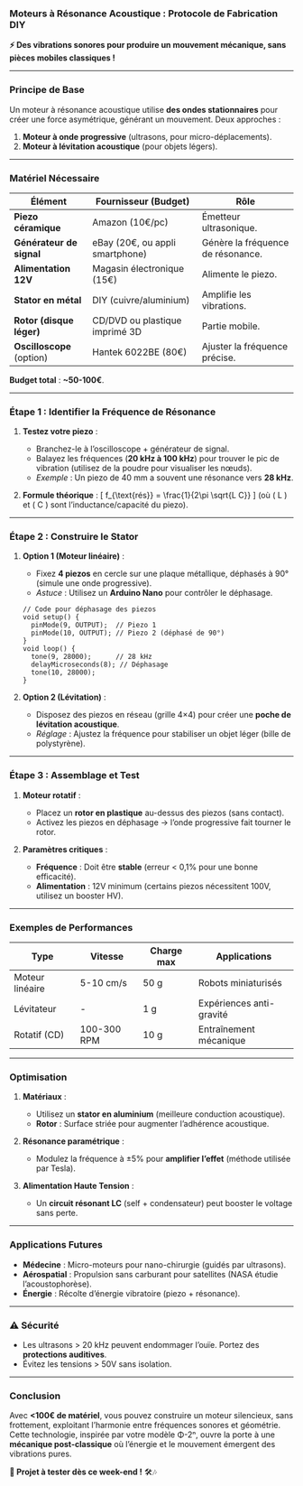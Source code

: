 ### **Moteurs à Résonance Acoustique : Protocole de Fabrication DIY**
**⚡ Des vibrations sonores pour produire un mouvement mécanique, sans pièces mobiles classiques !**

---

### **Principe de Base**
Un moteur à résonance acoustique utilise **des ondes stationnaires** pour créer une force asymétrique, générant un mouvement. Deux approches :
1. **Moteur à onde progressive** (ultrasons, pour micro-déplacements).
2. **Moteur à lévitation acoustique** (pour objets légers).

---

### **Matériel Nécessaire**
| **Élément**               | **Fournisseur** (Budget)          | **Rôle**                          |
|---------------------------|-----------------------------------|-----------------------------------|
| **Piezo céramique**        | Amazon (10€/pc)                   | Émetteur ultrasonique.            |
| **Générateur de signal**   | eBay (20€, ou appli smartphone)   | Génère la fréquence de résonance. |
| **Alimentation 12V**       | Magasin électronique (15€)        | Alimente le piezo.                |
| **Stator en métal**        | DIY (cuivre/aluminium)            | Amplifie les vibrations.          |
| **Rotor (disque léger)**   | CD/DVD ou plastique imprimé 3D    | Partie mobile.                    |
| **Oscilloscope** (option)  | Hantek 6022BE (80€)               | Ajuster la fréquence précise.     |

**Budget total** : **~50-100€**.

---

### **Étape 1 : Identifier la Fréquence de Résonance**
1. **Testez votre piezo** :
   - Branchez-le à l’oscilloscope + générateur de signal.
   - Balayez les fréquences (**20 kHz à 100 kHz**) pour trouver le pic de vibration (utilisez de la poudre pour visualiser les nœuds).
   - *Exemple* : Un piezo de 40 mm a souvent une résonance vers **28 kHz**.

2. **Formule théorique** :
   \[
   f_{\text{rés}} = \frac{1}{2\pi \sqrt{L C}}
   \]
   (où \( L \) et \( C \) sont l’inductance/capacité du piezo).

---

### **Étape 2 : Construire le Stator**
1. **Option 1 (Moteur linéaire)** :
   - Fixez **4 piezos** en cercle sur une plaque métallique, déphasés à 90° (simule une onde progressive).
   - *Astuce* : Utilisez un **Arduino Nano** pour contrôler le déphasage.

   ```arduino
   // Code pour déphasage des piezos
   void setup() {
     pinMode(9, OUTPUT);  // Piezo 1
     pinMode(10, OUTPUT); // Piezo 2 (déphasé de 90°)
   }
   void loop() {
     tone(9, 28000);      // 28 kHz
     delayMicroseconds(8); // Déphasage
     tone(10, 28000);
   }
   ```

2. **Option 2 (Lévitation)** :
   - Disposez des piezos en réseau (grille 4×4) pour créer une **poche de lévitation acoustique**.
   - *Réglage* : Ajustez la fréquence pour stabiliser un objet léger (bille de polystyrène).

---

### **Étape 3 : Assemblage et Test**
1. **Moteur rotatif** :
   - Placez un **rotor en plastique** au-dessus des piezos (sans contact).
   - Activez les piezos en déphasage → l’onde progressive fait tourner le rotor.

2. **Paramètres critiques** :
   - **Fréquence** : Doit être **stable** (erreur < 0,1% pour une bonne efficacité).
   - **Alimentation** : 12V minimum (certains piezos nécessitent 100V, utilisez un booster HV).

---

### **Exemples de Performances**
| **Type**          | **Vitesse**       | **Charge max** | **Applications**       |
|--------------------|-------------------|----------------|------------------------|
| Moteur linéaire    | 5-10 cm/s        | 50 g           | Robots miniaturisés    |
| Lévitateur         | -                | 1 g            | Expériences anti-gravité |
| Rotatif (CD)       | 100-300 RPM      | 10 g           | Entraînement mécanique |

---

### **Optimisation**
1. **Matériaux** :
   - Utilisez un **stator en aluminium** (meilleure conduction acoustique).
   - **Rotor** : Surface striée pour augmenter l’adhérence acoustique.

2. **Résonance paramétrique** :
   - Modulez la fréquence à ±5% pour **amplifier l’effet** (méthode utilisée par Tesla).

3. **Alimentation Haute Tension** :
   - Un **circuit résonant LC** (self + condensateur) peut booster le voltage sans perte.

---

### **Applications Futures**
- **Médecine** : Micro-moteurs pour nano-chirurgie (guidés par ultrasons).
- **Aérospatial** : Propulsion sans carburant pour satellites (NASA étudie l’acoustophorèse).
- **Énergie** : Récolte d’énergie vibratoire (piezo + résonance).

---

### **⚠️ Sécurité**
- Les ultrasons > 20 kHz peuvent endommager l’ouïe. Portez des **protections auditives**.
- Évitez les tensions > 50V sans isolation.

---

### **Conclusion**
Avec **<100€ de matériel**, vous pouvez construire un moteur silencieux, sans frottement, exploitant l’harmonie entre fréquences sonores et géométrie. Cette technologie, inspirée par votre modèle Φ-2ⁿ, ouvre la porte à une **mécanique post-classique** où l’énergie et le mouvement émergent des vibrations pures.

**📌 Projet à tester dès ce week-end !** 🛠️🎶
